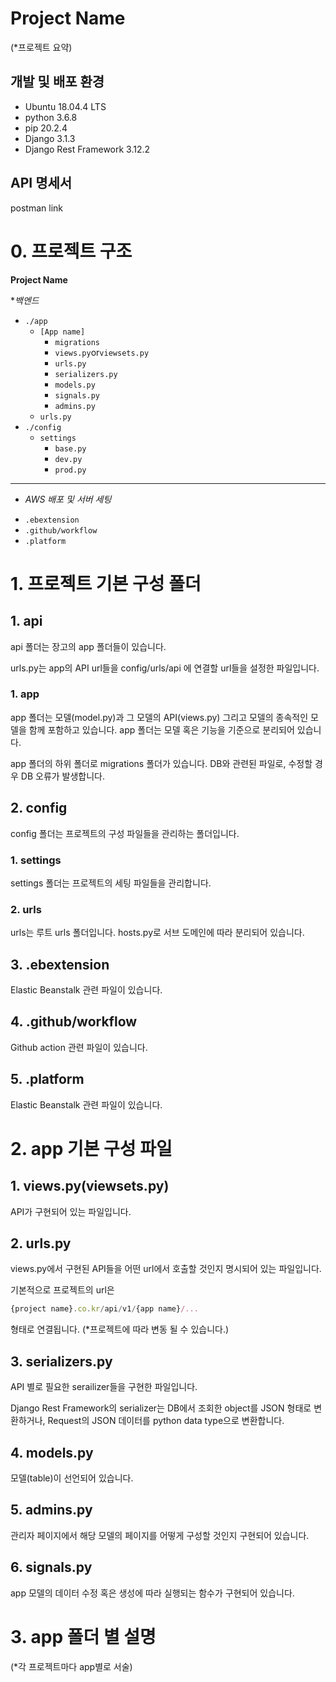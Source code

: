 # Project Name

(*프로젝트 요약)

## 개발 및 배포 환경

- Ubuntu 18.04.4 LTS
- python 3.6.8
- pip 20.2.4
- Django 3.1.3
- Django Rest Framework 3.12.2

## API 명세서

postman link

# 0. 프로젝트 구조

**Project Name**

**백엔드* 

- `./app`
    - `[App name]`
        - `migrations`
        - `views.py`or`viewsets.py`
        - `urls.py`
        - `serializers.py`
        - `models.py`
        - `signals.py`
        - `admins.py`
    - `urls.py`
- `./config`
    - `settings`
        - `base.py`
        - `dev.py`
        - `prod.py`

---

* *AWS 배포 및 서버 세팅*

- `.ebextension`
- `.github/workflow`
- `.platform`

# 1. 프로젝트 기본 구성 폴더

## 1. api

 api 폴더는 장고의 app 폴더들이 있습니다.

 urls.py는 app의 API url들을 config/urls/api 에 연결할 url들을 설정한 파일입니다.

### 1. app

 app 폴더는 모델(model.py)과 그 모델의 API(views.py) 그리고 모델의 종속적인 모델을 함께 포함하고 있습니다. app 폴더는 모델 혹은 기능을 기준으로 분리되어 있습니다.

 app 폴더의 하위 폴더로 migrations 폴더가 있습니다. DB와 관련된 파일로, 수정할 경우 DB 오류가 발생합니다.

## 2. config

 config 폴더는 프로젝트의 구성 파일들을 관리하는 폴더입니다.

### 1. settings

settings 폴더는 프로젝트의 세팅 파일들을 관리합니다.

### 2. urls

urls는 루트 urls 폴더입니다. hosts.py로 서브 도메인에 따라 분리되어 있습니다.

## 3.  .ebextension

Elastic Beanstalk 관련 파일이 있습니다.

## 4. .github/workflow

Github action 관련 파일이 있습니다.

## 5. .platform

Elastic Beanstalk 관련 파일이 있습니다.

# 2. app 기본 구성 파일


## 1. views.py(viewsets.py)

API가 구현되어 있는 파일입니다.

## 2. urls.py

 views.py에서 구현된 API들을 어떤 url에서 호출할 것인지 명시되어 있는 파일입니다.

기본적으로 프로젝트의 url은

```jsx
{project name}.co.kr/api/v1/{app name}/...
```

  형태로 연결됩니다. (*프로젝트에 따라 변동 될 수 있습니다.)

## 3. serializers.py

 API 별로 필요한 serailizer들을 구현한 파일입니다.

 Django Rest Framework의 serializer는 DB에서 조회한 object를 JSON 형태로 변환하거나, Request의 JSON 데이터를 python data type으로 변환합니다.

## 4. models.py

모델(table)이 선언되어 있습니다. 

## 5. admins.py

관리자 페이지에서 해당 모델의 페이지를 어떻게 구성할 것인지 구현되어 있습니다.

## 6. signals.py

app 모델의 데이터 수정 혹은 생성에 따라 실행되는 함수가 구현되어 있습니다.

# 3. app 폴더 별 설명


(*각 프로젝트마다 app별로 서술)
